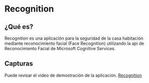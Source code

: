 # Recognition

## ¿Qué es?
Recognition es una aplicación para la seguridad de la casa habitación mediante reconocimiento facial (Face Recognition) utilizando la api de Reconocimiento Facial de Microsoft Cognitive Services.

## Capturas

Puede revisar el video de demostración de la aplicación. [Recognition](https://youtu.be/OKFCSSbo5eM)
